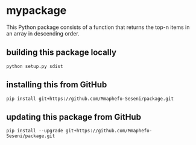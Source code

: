# mypackage
This Python package consists of a function that returns the top-n items in an array in descending order.

## building this package locally
`python setup.py sdist`

## installing this from GitHub
`pip install git+https://github.com/Mmaphefo-Seseni/package.git`

## updating this package from GitHub
`pip install --upgrade git+https://github.com/Mmaphefo-Seseni/package.git`
